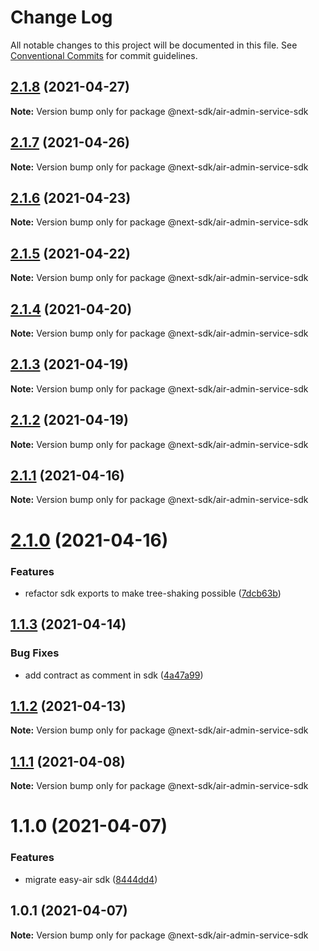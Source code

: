 # Change Log

All notable changes to this project will be documented in this file.
See [Conventional Commits](https://conventionalcommits.org) for commit guidelines.

## [2.1.8](https://github.com/easyops-cn/next-providers/compare/@next-sdk/air-admin-service-sdk@2.1.7...@next-sdk/air-admin-service-sdk@2.1.8) (2021-04-27)

**Note:** Version bump only for package @next-sdk/air-admin-service-sdk

## [2.1.7](https://github.com/easyops-cn/next-providers/compare/@next-sdk/air-admin-service-sdk@2.1.6...@next-sdk/air-admin-service-sdk@2.1.7) (2021-04-26)

**Note:** Version bump only for package @next-sdk/air-admin-service-sdk

## [2.1.6](https://github.com/easyops-cn/next-providers/compare/@next-sdk/air-admin-service-sdk@2.1.5...@next-sdk/air-admin-service-sdk@2.1.6) (2021-04-23)

**Note:** Version bump only for package @next-sdk/air-admin-service-sdk

## [2.1.5](https://github.com/easyops-cn/next-providers/compare/@next-sdk/air-admin-service-sdk@2.1.4...@next-sdk/air-admin-service-sdk@2.1.5) (2021-04-22)

**Note:** Version bump only for package @next-sdk/air-admin-service-sdk

## [2.1.4](https://github.com/easyops-cn/next-providers/compare/@next-sdk/air-admin-service-sdk@2.1.3...@next-sdk/air-admin-service-sdk@2.1.4) (2021-04-20)

**Note:** Version bump only for package @next-sdk/air-admin-service-sdk

## [2.1.3](https://github.com/easyops-cn/next-providers/compare/@next-sdk/air-admin-service-sdk@2.1.2...@next-sdk/air-admin-service-sdk@2.1.3) (2021-04-19)

**Note:** Version bump only for package @next-sdk/air-admin-service-sdk

## [2.1.2](https://github.com/easyops-cn/next-providers/compare/@next-sdk/air-admin-service-sdk@2.1.1...@next-sdk/air-admin-service-sdk@2.1.2) (2021-04-19)

**Note:** Version bump only for package @next-sdk/air-admin-service-sdk

## [2.1.1](https://github.com/easyops-cn/next-providers/compare/@next-sdk/air-admin-service-sdk@2.1.0...@next-sdk/air-admin-service-sdk@2.1.1) (2021-04-16)

**Note:** Version bump only for package @next-sdk/air-admin-service-sdk

# [2.1.0](https://github.com/easyops-cn/next-providers/compare/@next-sdk/air-admin-service-sdk@1.1.3...@next-sdk/air-admin-service-sdk@2.1.0) (2021-04-16)

### Features

- refactor sdk exports to make tree-shaking possible ([7dcb63b](https://github.com/easyops-cn/next-providers/commit/7dcb63bad6a7e6357c1c14ce9cf3ff9152c0c632))

## [1.1.3](https://github.com/easyops-cn/next-providers/compare/@next-sdk/air-admin-service-sdk@1.1.2...@next-sdk/air-admin-service-sdk@1.1.3) (2021-04-14)

### Bug Fixes

- add contract as comment in sdk ([4a47a99](https://github.com/easyops-cn/next-providers/commit/4a47a99b3ed7f3a366ba64121b71d9f27d07148d))

## [1.1.2](https://github.com/easyops-cn/next-providers/compare/@next-sdk/air-admin-service-sdk@1.1.1...@next-sdk/air-admin-service-sdk@1.1.2) (2021-04-13)

**Note:** Version bump only for package @next-sdk/air-admin-service-sdk

## [1.1.1](https://github.com/easyops-cn/next-providers/compare/@next-sdk/air-admin-service-sdk@1.1.0...@next-sdk/air-admin-service-sdk@1.1.1) (2021-04-08)

**Note:** Version bump only for package @next-sdk/air-admin-service-sdk

# 1.1.0 (2021-04-07)

### Features

- migrate easy-air sdk ([8444dd4](https://github.com/easyops-cn/next-providers/commit/8444dd49781a24e06d34d1b2581299030978e1c9))

## 1.0.1 (2021-04-07)

**Note:** Version bump only for package @next-sdk/air-admin-service-sdk

